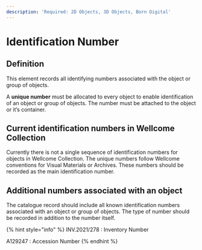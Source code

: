 ```yaml
---
description: 'Required: 2D Objects, 3D Objects, Born Digital'
---
```


# Identification Number

## Definition

This element records all identifying numbers associated with the object or group of objects.

A **unique number** must be allocated to every object to enable identification of an object or group of objects. The number must be attached to the object or it’s container.

## Current identification numbers in Wellcome Collection

Currently there is not a single sequence of identification numbers for objects in Wellcome Collection. The unique numbers follow Wellcome conventions for Visual Materials or Archives. These numbers should be recorded as the main identification number.

## Additional numbers associated with an object

The catalogue record should include all known identification numbers associated with an object or group of objects. The type of number should be recorded in addition to the number itself.

{% hint style="info" %}
INV.2021/278 : Inventory Number

A129247 : Accession Number
{% endhint %}

